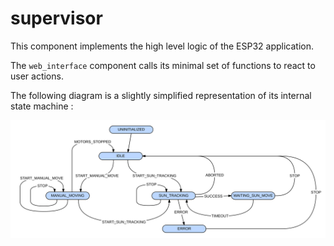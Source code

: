 # supervisor

This component implements the high level logic of the ESP32 application.

The `web_interface` component calls its minimal set of functions to react to user actions.

The following diagram is a slightly simplified representation of its internal state machine :

![State machine](doc/supervisor_state_machine.svg)
